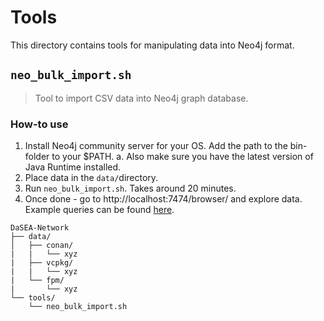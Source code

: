 # Tools

This directory contains tools for manipulating data into Neo4j format.

## `neo_bulk_import.sh`

> Tool to import CSV data into Neo4j graph database.

### How-to use

1. Install Neo4j community server for your OS. Add the path to the bin-folder to your $PATH.
    a. Also make sure you have the latest version of Java Runtime installed. 
2. Place data in the `data/`directory.
3. Run `neo_bulk_import.sh`. Takes around 20 minutes.
4. Once done - go to http://localhost:7474/browser/ and explore data. Example queries can be found [here](https://github.com/DaSEA-project/DaSEA-Network/blob/main/tools/neo4j-import/queries.md).

```
DaSEA-Network
├── data/
│   ├── conan/
|   |   └── xyz
|   ├── vcpkg/
|   |   └── xyz
|   └── fpm/
|       └── xyz
└── tools/
    └── neo_bulk_import.sh
```
